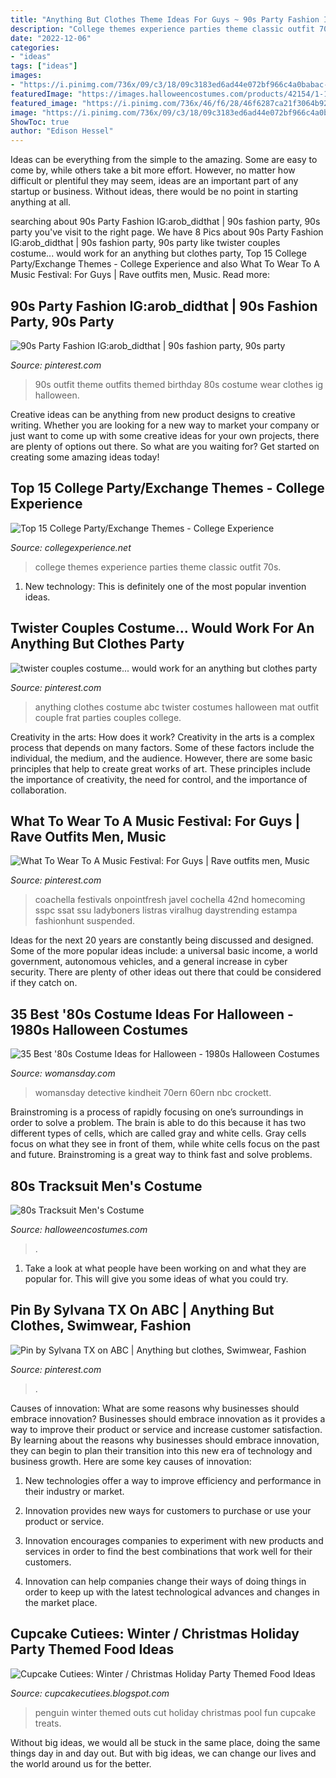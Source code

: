```yaml
---
title: "Anything But Clothes Theme Ideas For Guys ~ 90s Party Fashion Ig:arob_didthat"
description: "College themes experience parties theme classic outfit 70s"
date: "2022-12-06"
categories:
- "ideas"
tags: ["ideas"]
images:
- "https://i.pinimg.com/736x/09/c3/18/09c3183ed6ad44e072bf966c4a0babac--s-wear-s-party.jpg"
featuredImage: "https://images.halloweencostumes.com/products/42154/1-1/mens-80s-tracksuit-costume.jpg"
featured_image: "https://i.pinimg.com/736x/46/f6/28/46f6287ca21f3064b92093b4f77c7f01--abc-party-costumes-couple-costumes.jpg"
image: "https://i.pinimg.com/736x/09/c3/18/09c3183ed6ad44e072bf966c4a0babac--s-wear-s-party.jpg"
ShowToc: true
author: "Edison Hessel"
---
```



Ideas can be everything from the simple to the amazing. Some are easy to come by, while others take a bit more effort. However, no matter how difficult or plentiful they may seem, ideas are an important part of any startup or business. Without ideas, there would be no point in starting anything at all.

	

		
searching about 90s Party Fashion IG:arob_didthat | 90s fashion party, 90s party you've visit to the right page. We have 8 Pics about 90s Party Fashion IG:arob_didthat | 90s fashion party, 90s party like twister couples costume... would work for an anything but clothes party, Top 15 College Party/Exchange Themes - College Experience and also What To Wear To A Music Festival: For Guys | Rave outfits men, Music. Read more:
		
    
## 90s Party Fashion IG:arob_didthat | 90s Fashion Party, 90s Party

<img loading=lazy src="https://i.pinimg.com/736x/09/c3/18/09c3183ed6ad44e072bf966c4a0babac--s-wear-s-party.jpg" onerror="this.onerror=null;this.src='https://tse3.mm.bing.net/th?id=OIP.4OoInPA_wCCTItNyeSGVpgHaJ3&amp;pid=15.1';" alt="90s Party Fashion IG:arob_didthat | 90s fashion party, 90s party">

_Source: pinterest.com_

>90s outfit theme outfits themed birthday 80s costume wear clothes ig halloween. 

	

Creative ideas can be anything from new product designs to creative writing. Whether you are looking for a new way to market your company or just want to come up with some creative ideas for your own projects, there are plenty of options out there. So what are you waiting for? Get started on creating some amazing ideas today!

    
## Top 15 College Party/Exchange Themes - College Experience

<img loading=lazy src="http://collegexperience.net/wp-content/uploads/2016/11/college-party-themes.jpg" onerror="this.onerror=null;this.src='https://tse4.mm.bing.net/th?id=OIP.eE2_LvFUJN9763tQSgHmGAHaEo&amp;pid=15.1';" alt="Top 15 College Party/Exchange Themes - College Experience">

_Source: collegexperience.net_

>college themes experience parties theme classic outfit 70s. 

	

1) New technology: This is definitely one of the most popular invention ideas.

    
## Twister Couples Costume... Would Work For An Anything But Clothes Party

<img loading=lazy src="https://i.pinimg.com/736x/46/f6/28/46f6287ca21f3064b92093b4f77c7f01--abc-party-costumes-couple-costumes.jpg" onerror="this.onerror=null;this.src='https://tse1.mm.bing.net/th?id=OIP.kf0oUP40EtDH-QbzSJZgZQHaJ-&amp;pid=15.1';" alt="twister couples costume... would work for an anything but clothes party">

_Source: pinterest.com_

>anything clothes costume abc twister costumes halloween mat outfit couple frat parties couples college. 

	

Creativity in the arts: How does it work?
Creativity in the arts is a complex process that depends on many factors. Some of these factors include the individual, the medium, and the audience. However, there are some basic principles that help to create great works of art. These principles include the importance of creativity, the need for control, and the importance of collaboration.

    
## What To Wear To A Music Festival: For Guys | Rave Outfits Men, Music

<img loading=lazy src="https://i.pinimg.com/736x/df/a9/a6/dfa9a6ef6e69729ee8ec0ecfd387631f.jpg" onerror="this.onerror=null;this.src='https://tse1.mm.bing.net/th?id=OIP.GtcTi9ygrw4qArQZqiI7qQHaKu&amp;pid=15.1';" alt="What To Wear To A Music Festival: For Guys | Rave outfits men, Music">

_Source: pinterest.com_

>coachella festivals onpointfresh javel cochella 42nd homecoming sspc ssat ssu ladyboners listras viralhug daystrending estampa fashionhunt suspended. 

	

Ideas for the next 20 years are constantly being discussed and designed. Some of the more popular ideas include: a universal basic income, a world government, autonomous vehicles, and a general increase in cyber security. There are plenty of other ideas out there that could be considered if they catch on.

    
## 35 Best &#039;80s Costume Ideas For Halloween - 1980s Halloween Costumes

<img loading=lazy src="https://hips.hearstapps.com/hmg-prod.s3.amazonaws.com/images/80s-halloween-costumes-miami-vice-1567626419.jpg?crop=0.507xw:1.00xh;0.0779xw,0&amp;resize=480:*" onerror="this.onerror=null;this.src='https://tse1.mm.bing.net/th?id=OIP.7S_2E-qremcUiMHX9KJ4iQAAAA&amp;pid=15.1';" alt="35 Best &#039;80s Costume Ideas for Halloween - 1980s Halloween Costumes">

_Source: womansday.com_

>womansday detective kindheit 70ern 60ern nbc crockett. 

	

Brainstroming is a process of rapidly focusing on one’s surroundings in order to solve a problem. The brain is able to do this because it has two different types of cells, which are called gray and white cells. Gray cells focus on what they see in front of them, while white cells focus on the past and future. Brainstroming is a great way to think fast and solve problems.

    
## 80s Tracksuit Men&#039;s Costume

<img loading=lazy src="https://images.halloweencostumes.com/products/42154/1-1/mens-80s-tracksuit-costume.jpg" onerror="this.onerror=null;this.src='https://tse3.mm.bing.net/th?id=OIP.lFDIPi60JO9gUweMl3gosgHaKl&amp;pid=15.1';" alt="80s Tracksuit Men&#039;s Costume">

_Source: halloweencostumes.com_

>. 

	

1. Take a look at what people have been working on and what they are popular for. This will give you some ideas of what you could try. 

    
## Pin By Sylvana TX On ABC | Anything But Clothes, Swimwear, Fashion

<img loading=lazy src="https://i.pinimg.com/originals/ea/92/15/ea9215339bcb04ce734563cd3ce0e8b3.png" onerror="this.onerror=null;this.src='https://tse4.mm.bing.net/th?id=OIP.kFQTkT_Z2s74jAvPeLwEFgHaQC&amp;pid=15.1';" alt="Pin by Sylvana TX on ABC | Anything but clothes, Swimwear, Fashion">

_Source: pinterest.com_

>. 

	

Causes of innovation: What are some reasons why businesses should embrace innovation?
Businesses should embrace innovation as it provides a way to improve their product or service and increase customer satisfaction. By learning about the reasons why businesses should embrace innovation, they can begin to plan their transition into this new era of technology and business growth. Here are some key causes of innovation:
1. New technologies offer a way to improve efficiency and performance in their industry or market.

2. Innovation provides new ways for customers to purchase or use your product or service.

3. Innovation encourages companies to experiment with new products and services in order to find the best combinations that work well for their customers.

4. Innovation can help companies change their ways of doing things in order to keep up with the latest technological advances and changes in the market place.


    
## Cupcake Cutiees: Winter / Christmas Holiday Party Themed Food Ideas

<img loading=lazy src="http://2.bp.blogspot.com/-zgrWlKN8tfU/UrBxmFlXbTI/AAAAAAAAF1I/EXPxrVB8qVY/s1600/PenguinPoolPhoto.jpg" onerror="this.onerror=null;this.src='https://tse2.mm.bing.net/th?id=OIP.f7bTpz0hER09ZlT5ieSslwHaLJ&amp;pid=15.1';" alt="Cupcake Cutiees: Winter / Christmas Holiday Party Themed Food Ideas">

_Source: cupcakecutiees.blogspot.com_

>penguin winter themed outs cut holiday christmas pool fun cupcake treats. 

	

Without big ideas, we would all be stuck in the same place, doing the same things day in and day out. But with big ideas, we can change our lives and the world around us for the better.

